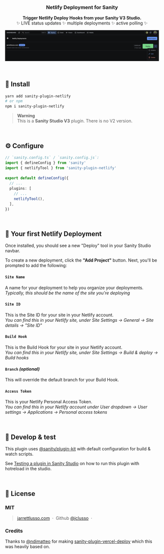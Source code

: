 <h3 align="center">
  Netlify Deployment for Sanity
</h3>
<p align="center">
  <strong>Trigger Netlify Deploy Hooks from your Sanity V3 Studio.</strong><br />
✨ LIVE status updates ✨ multiple deployments ✨ active polling ✨
</p>

![netlify-v3](screenshot.png)

<br />

## 🔌 Install

```sh
yarn add sanity-plugin-netlify
# or npm
npm i sanity-plugin-netlify
```

> **Warning** <br />This is a **Sanity Studio V3** plugin. There is no V2 version.

<br />

## ⚙️ Configure

```ts
// `sanity.config.ts` / `sanity.config.js`:
import { defineConfig } from 'sanity'
import { netlifyTool } from 'sanity-plugin-netlify'

export default defineConfig({
  // ...
  plugins: [
    // ...
    netlifyTool(),
  ],
})
```

<br />

## 🚀 Your first Netlify Deployment

Once installed, you should see a new "Deploy" tool in your Sanity Studio navbar.

To create a new deployment, click the **"Add Project"** button. Next, you'll be prompted to add the following:

#### `Site Name`

A name for your deployment to help you organize your deployments. <br />
_Typically, this should be the name of the site you're deploying_

#### `Site ID`

This is the Site ID for your site in your Netlify account. <br />
_You can find this in your Netlify site, under Site Settings → General → Site details → "Site ID"_

#### `Build Hook`

This is the Build Hook for your site in your Netlify account. <br />
_You can find this in your Netlify site, under Site Settings → Build & deploy → Build hooks_

#### `Branch` _(optional)_

This will override the default branch for your Build Hook. <br />

#### `Access Token`

This is your Netlify Personal Access Token. <br />
_You can find this in your Netlify account under User dropdown → User settings → Applications → Personal access tokens_

<br />

## 🧪 Develop & test

This plugin uses [@sanity/plugin-kit](https://github.com/sanity-io/plugin-kit)
with default configuration for build & watch scripts.

See [Testing a plugin in Sanity Studio](https://github.com/sanity-io/plugin-kit#testing-a-plugin-in-sanity-studio)
on how to run this plugin with hotreload in the studio.

<br />

## 🤝 License

### MIT

> [jarrettlusso.com](https://jarrettlusso.com) &nbsp;&middot;&nbsp;
> Github [@jclusso](https://github.com/jclusso) &nbsp;&middot;&nbsp;

### Credits

Thanks to [@ndimatteo](https://github.com/ndimatteo) for making
[sanity-plugin-vercel-deploy](https://github.com/ndimatteo/sanity-plugin-vercel-deploy)
which this was heavily based on.
